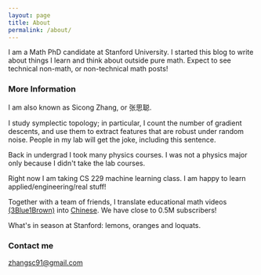 ```yaml
---
layout: page
title: About
permalink: /about/
---
```


I am a Math PhD candidate at Stanford University. I started this blog to write about things I learn and think about outside pure math. Expect to see technical non-math, or non-technical math posts!

### More Information

I am also known as Sicong Zhang, or 张思聪.

I study symplectic topology; in particular, I count the number of gradient descents, and use them to extract features that are robust under random noise. People in my lab will get the joke, including this sentence.

Back in undergrad I took many physics courses. I was not a physics major only because I didn't take the lab courses.

Right now I am taking CS 229 machine learning class. I am happy to learn applied/engineering/real stuff!

Together with a team of friends, I translate educational math videos [(3Blue1Brown)](https://www.3blue1brown.com/) into [Chinese](https://space.bilibili.com/88461692). We have close to 0.5M subscribers!

What's in season at Stanford: lemons, oranges and loquats.

### Contact me

[zhangsc91@gmail.com](mailto:zhangsc91@gmail)